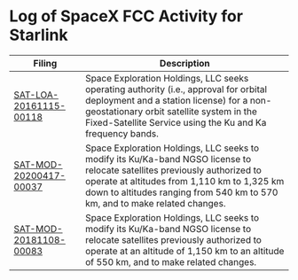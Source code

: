 Log of SpaceX FCC Activity for Starlink
===

| Filing                 | Description |
|------------------------|-------------|
| [SAT-LOA-20161115-00118](SAT-LOA-20161115-00118) | Space Exploration Holdings, LLC seeks operating authority (i.e., approval for orbital deployment and a station license) for a non-geostationary orbit satellite system in the Fixed-Satellite Service using the Ku and Ka frequency bands. |
| [SAT-MOD-20200417-00037](SAT-MOD-20200417-00037) | Space Exploration Holdings, LLC seeks to modify its Ku/Ka-band NGSO license to relocate satellites previously authorized to operate at altitudes from 1,110 km to 1,325 km down to altitudes ranging from 540 km to 570 km, and to make related changes. |
| [SAT-MOD-20181108-00083](SAT-MOD-20181108-00083) | Space Exploration Holdings, LLC seeks to modify its Ku/Ka-band NGSO license to relocate satellites previously authorized to operate at an altitude of 1,150 km to an altitude of 550 km, and to make related changes. |
